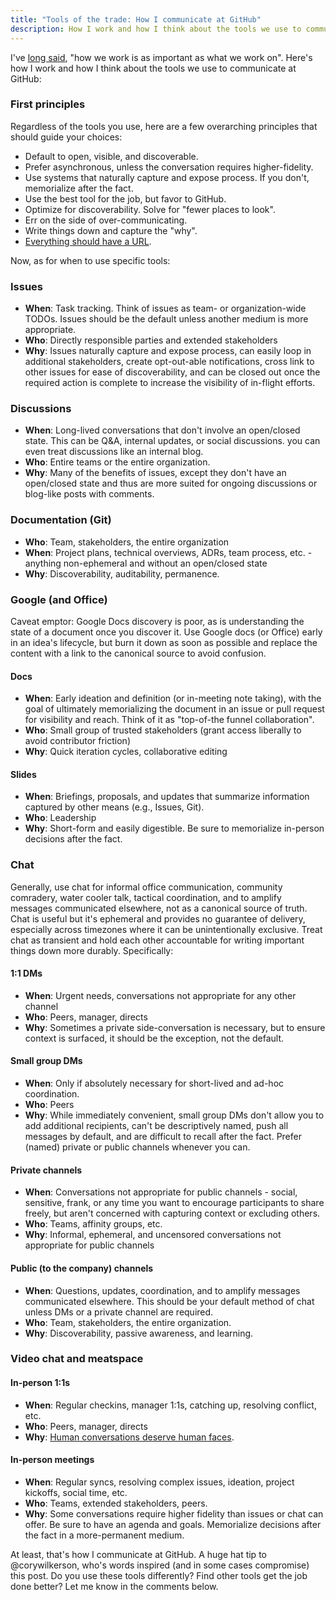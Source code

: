 ```yaml
---
title: "Tools of the trade: How I communicate at GitHub"
description: How I work and how I think about the tools we use to communicate at GitHub
---
```


I've [long said](https://twitter.com/benbalter/status/1236050708996243456), "how we work is as important as what we work on". Here's how I work and how I think about the tools we use to communicate at GitHub:

### First principles

Regardless of the tools you use, here are a few overarching principles that should guide your choices:

* Default to open, visible, and discoverable.
* Prefer asynchronous, unless the conversation requires higher-fidelity.
* Use systems that naturally capture and expose process. If you don't, memorialize after the fact.
* Use the best tool for the job, but favor to GitHub.
* Optimize for discoverability. Solve for "fewer places to look".
* Err on the side of over-communicating.
* Write things down and capture the "why".
* [Everything should have a URL](https://ben.balter.com/2015/11/12/why-urls/).

Now, as for when to use specific tools:

### Issues

* **When**: Task tracking. Think of issues as team- or organization-wide TODOs. Issues should be the default unless another medium is more appropriate.
* **Who**: Directly responsible parties and extended stakeholders
* **Why**: Issues naturally capture and expose process, can easily loop in additional stakeholders, create opt-out-able notifications, cross link to other issues for ease of discoverability, and can be closed out once the required action is complete to increase the visibility of in-flight efforts.

### Discussions
 
* **When**: Long-lived conversations that don't involve an open/closed state. This can be Q&A, internal updates, or social discussions. you can even treat discussions like an internal blog.
* **Who**: Entire teams or the entire organization.
* **Why**: Many of the benefits of issues, except they don't have an open/closed state and thus are more suited for ongoing discussions or blog-like posts with comments.

### Documentation (Git)

* **Who**: Team, stakeholders, the entire organization
* **When**: Project plans, technical overviews, ADRs, team process, etc. - anything non-ephemeral and without an open/closed state
* **Why**: Discoverability, auditability, permanence.

### Google (and Office)

Caveat emptor: Google Docs discovery is poor, as is understanding the state of a document once you discover it. Use Google docs (or Office) early in an idea's lifecycle, but burn it down as soon as possible and replace the content with a link to the canonical source to avoid confusion.

#### Docs

* **When**: Early ideation and definition (or in-meeting note taking), with the goal of ultimately memorializing the document in an issue or pull request for visibility and reach. Think of it as "top-of-the funnel collaboration".
* **Who**: Small group of trusted stakeholders (grant access liberally to avoid contributor friction)
* **Why**: Quick iteration cycles, collaborative editing
 
#### Slides

* **When**: Briefings, proposals, and updates that summarize information captured by other means (e.g., Issues, Git). 
* **Who**: Leadership
* **Why**: Short-form and easily digestible. Be sure to memorialize in-person decisions after the fact.

### Chat

Generally, use chat for informal office communication, community comradery, water cooler talk, tactical coordination, and to amplify messages communicated elsewhere, not as a canonical source of truth. Chat is useful but it's ephemeral and provides no guarantee of delivery, especially across timezones where it can be unintentionally exclusive. Treat chat as transient and hold each other accountable for writing important things down more durably. Specifically:

#### 1:1 DMs

* **When**: Urgent needs, conversations not appropriate for any other channel
* **Who**: Peers, manager, directs
* **Why**: Sometimes a private side-conversation is necessary, but to ensure context is surfaced, it should be the exception, not the default.

#### Small group DMs

* **When**: Only if absolutely necessary for short-lived and ad-hoc coordination. 
* **Who**: Peers
* **Why**: While immediately convenient, small group DMs don't allow you to add additional recipients, can't be descriptively named, push all messages by default, and are difficult to recall after the fact. Prefer (named) private or public channels whenever you can.

#### Private channels

* **When**: Conversations not appropriate for public channels - social, sensitive, frank, or any time you want to encourage participants to share freely, but aren't concerned with capturing context or excluding others.
* **Who**: Teams, affinity groups, etc.
* **Why**: Informal, ephemeral, and uncensored conversations not appropriate for public channels

#### Public (to the company) channels

* **When**: Questions, updates, coordination, and to amplify messages communicated elsewhere. This should be your default method of chat unless DMs or a private channel are required.
* **Who**: Team, stakeholders, the entire organization.
* **Why**: Discoverability, passive awareness, and learning.

### Video chat and meatspace

#### In-person 1:1s

* **When**: Regular checkins, manager 1:1s, catching up, resolving conflict, etc.
* **Who**: Peers, manager, directs
* **Why**: [Human conversations deserve human faces](https://ben.balter.com/2014/11/06/rules-of-communicating-at-github/#2-dont-underestimate-high-fidelity-mediums).

#### In-person meetings

* **When**: Regular syncs, resolving complex issues, ideation, project kickoffs, social time, etc.
* **Who**: Teams, extended stakeholders, peers.
* **Why**: Some conversations require higher fidelity than issues or chat can offer. Be sure to have an agenda and goals. Memorialize decisions after the fact in a more-permanent medium.

At least, that's how I communicate at GitHub. A huge hat tip to @corywilkerson, who's words inspired (and in some cases compromise) this post. Do you use these tools differently? Find other tools get the job done better? Let me know in the comments below.